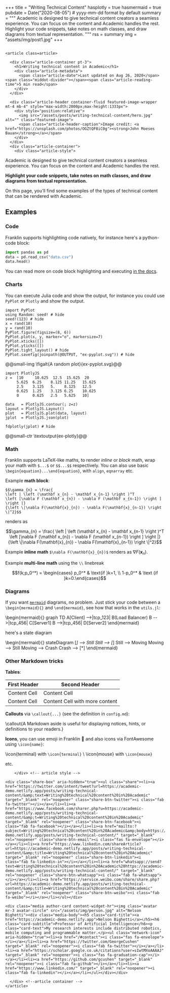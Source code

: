 +++
title = "Writing Technical Content"
hasplotly = true
hasmermaid = true
pubdate = Date("2020-08-05") # yyyy-mm-dd format by default
summary = """
  Academic is designed to give technical content creators a seamless experience. You can focus on the content and Academic handles the rest. Highlight your code snippets, take notes on math classes, and draw diagrams from textual representation.
  """
rss = summary
img = "assets/img/post1.jpg"
+++

~~~

<article class=article>

  <div class="article-container pt-3">
    <h1>Writing technical content in Academic</h1>
    <div class="article-metadata">
      <span class="article-date">Last updated on Aug 26, 2020</span> <span class="middot-divider"></span><span class="article-reading-time">5 min read</span>
    </div>
  </div>

  <div class="article-header container-fluid featured-image-wrapper mt-4 mb-4" style="max-width:2000px;max-height:1333px">
    <div style="position:relative">
      <img src="/assets/posts/writing-technical-content/hero.jpg" alt="" class="featured-image">
      <span class="article-header-caption">Image credit: <a href="https://unsplash.com/photos/OGZtQF8iC0g"><strong>John Moeses Bauan</strong></a></span>
    </div>
  </div>
  <div class="article-container">
    <div class="article-style">
~~~

Academic is designed to give technical content creators a seamless experience. You can focus on the content and Academic handles the rest.

**Highlight your code snippets, take notes on math classes, and draw diagrams from textual representation.**

On this page, you’ll find some examples of the types of technical content that can be rendered with Academic.

## Examples

### Code

Franklin supports highlighting code natively, for instance here's a python-code block:

```python
import pandas as pd
data = pd.read_csv("data.csv")
data.head()
```

You can read more on code block highlighting and executing [in the docs](https://franklinjl.org/code/).

### Charts

You can execute Julia code and show the output, for instance you could use `PyPlot` or `Plotly` and show the output.

```julia:ex-pyplot
import PyPlot
using Random: seed! # hide
seed!(123) # hide
x = rand(10)
y = rand(10)
PyPlot.figure(figsize=(8, 6))
PyPlot.plot(x, y, marker="o", markersize=7)
PyPlot.xticks([])
PyPlot.yticks([])
PyPlot.tight_layout() # hide
PyPlot.savefig(joinpath(@OUTPUT, "ex-pyplot.svg")) # hide
```

@@small-img \figalt{A random plot}{ex-pyplot.svg}@@

```julia:ex-plotly
import PlotlyJS
z =  [10     10.625  12.5  15.625  20
     5.625  6.25    8.125 11.25   15.625
     2.5    3.125   5.    8.125   12.5
     0.625  1.25    3.125 6.25    10.625
     0      0.625   2.5   5.625   10]

data   = PlotlyJS.contour(; z=z)
layout = PlotlyJS.Layout()
plot   = PlotlyJS.plot(data, layout)
jplot  = PlotlyJS.json(plot)

fdplotly(jplot) # hide
```
@@small-ctr \textoutput{ex-plotly}@@

### Math

Franklin supports LaTeX-like maths, to render _inline_ or _block_ math, wrap your math with `$...$` or `$$...$$` respectively.
You can also use basic `\begin{equation}...\end{equation}`, with `align`, `eqnarray` etc.

Example **math block**:

```plaintext
$$\gamma_{n} = \frac{
\left | \left (\mathbf x_{n} - \mathbf x_{n-1} \right )^T
\left [\nabla F (\mathbf x_{n}) - \nabla F (\mathbf x_{n-1}) \right ] \right |}
{\left \|\nabla F(\mathbf{x}_{n}) - \nabla F(\mathbf{x}_{n-1}) \right \|^2}$$
```

renders as

$$\gamma_{n} = \frac{
\left | \left (\mathbf x_{n} - \mathbf x_{n-1} \right )^T
\left [\nabla F (\mathbf x_{n}) - \nabla F (\mathbf x_{n-1}) \right ] \right |}
{\left \|\nabla F(\mathbf{x}_{n}) - \nabla F(\mathbf{x}_{n-1}) \right \|^2}$$

Example **inline math** `$\nabla F(\mathbf{x}_{n})$` renders as $\nabla F(\mathbf{x}_{n})$.

Example **multi-line math** using the `\\` linebreak

$$f(k;p_0^*) = \begin{cases} p_0^* & \text{if }k=1, \\
1-p_0^* & \text {if }k=0.\end{cases}$$

### Diagrams

If you want [`mermaid`](https://mermaid-js.github.io/mermaid/#/) diagrams, no problem. Just stick your code between a `\begin{mermaid}{}` and `\end{mermaid}`, see how that works in the `utils.jl`:

\begin{mermaid}{}
graph TD
A[Client] -->|tcp_123| B(Load Balancer)
B -->|tcp_456| C[Server1]
B -->|tcp_456| D[Server2]
\end{mermaid}

here's a state diagram

\begin{mermaid}{}
stateDiagram
[*] --> Still
Still --> [*]
Still --> Moving
Moving --> Still
Moving --> Crash
Crash --> [*]
\end{mermaid}

### Other Markdown tricks

**Tables**:

| First Header  | Second Header |
| ------------- | ------------- |
| Content Cell  | Content Cell  |
| Content Cell  | Content Cell with more content |

**Callouts** via `\callout{...}` (see the definition in `config.md`):

\callout{A Markdown aside is useful for displaying notices, hints, or definitions to your readers.}

**Icons**, you can use emoji in Franklin 🚚 and also icons via FontAwesome using `\icon{name}`:

\icon{terminal} with `\icon{terminal}` \\
\icon{mouse} with `\icon{mouse}`

etc.

~~~
    </div> <!-- article style -->

<div class="share-box" aria-hidden="true"><ul class="share"><li><a href="https://twitter.com/intent/tweet?url=https://academic-demo.netlify.app/posts/writing-technical-content/&amp;text=Writing%20technical%20content%20in%20Academic" target="_blank" rel="noopener" class="share-btn-twitter"><i class="fab fa-twitter"></i></a></li><li><a href="https://www.facebook.com/sharer.php?u=https://academic-demo.netlify.app/posts/writing-technical-content/&amp;t=Writing%20technical%20content%20in%20Academic" target="_blank" rel="noopener" class="share-btn-facebook"><i class="fab fa-facebook"></i></a></li><li><a href="mailto:?subject=Writing%20technical%20content%20in%20Academic&amp;body=https://academic-demo.netlify.app/posts/writing-technical-content/" target="_blank" rel="noopener" class="share-btn-email"><i class="fas fa-envelope"></i></a></li><li><a href="https://www.linkedin.com/shareArticle?url=https://academic-demo.netlify.app/posts/writing-technical-content/&amp;title=Writing%20technical%20content%20in%20Academic" target="_blank" rel="noopener" class="share-btn-linkedin"><i class="fab fa-linkedin-in"></i></a></li><li><a href="whatsapp://send?text=Writing%20technical%20content%20in%20Academic%20https://academic-demo.netlify.app/posts/writing-technical-content/" target="_blank" rel="noopener" class="share-btn-whatsapp"><i class="fab fa-whatsapp"></i></a></li><li><a href="https://service.weibo.com/share/share.php?url=https://academic-demo.netlify.app/posts/writing-technical-content/&amp;title=Writing%20technical%20content%20in%20Academic" target="_blank" rel="noopener" class="share-btn-weibo"><i class="fab fa-weibo"></i></a></li></ul></div>

<div class="media author-card content-widget-hr"><img class="avatar mr-3 avatar-circle" src="/assets/img/person.jpg" alt="Nelson Bighetti"><div class="media-body"><h5 class="card-title"><a href="https://academic-demo.netlify.app">Nelson Bighetti</a></h5><h6 class="card-subtitle">Professor of Artificial Intelligence</h6><p class="card-text">My research interests include distributed robotics, mobile computing and programmable matter.</p><ul class="network-icon" aria-hidden="true"><li><a href="/#contact"><i class="fas fa-envelope"></i></a></li><li><a href="https://twitter.com/GeorgeCushen" target="_blank" rel="noopener"><i class="fab fa-twitter"></i></a></li><li><a href="https://scholar.google.co.uk/citations?user=sIwtMXoAAAAJ" target="_blank" rel="noopener"><i class="fas fa-graduation-cap"></i></a></li><li><a href="https://github.com/gcushen" target="_blank" rel="noopener"><i class="fab fa-github"></i></a></li><li><a href="https://www.linkedin.com/" target="_blank" rel="noopener"><i class="fab fa-linkedin"></i></a></li></ul></div></div>

  </div> <!--article container -->
</article>
~~~
